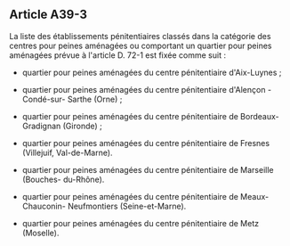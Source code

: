 Article A39-3
----
La liste des établissements pénitentiaires classés dans la catégorie des centres
pour peines aménagées ou comportant un quartier pour peines aménagées prévue à
l'article D. 72-1 est fixée comme suit :

- quartier pour peines aménagées du centre pénitentiaire d'Aix-Luynes ;

- quartier pour peines aménagées du centre pénitentiaire d'Alençon - Condé-sur-
Sarthe (Orne) ;

- quartier pour peines aménagées du centre pénitentiaire de Bordeaux-Gradignan
(Gironde) ;

- quartier pour peines aménagées du centre pénitentiaire de Fresnes (Villejuif,
Val-de-Marne).

- quartier pour peines aménagées du centre pénitentiaire de Marseille (Bouches-
du-Rhône).

- quartier pour peines aménagées du centre pénitentiaire de Meaux-Chauconin-
Neufmontiers (Seine-et-Marne).

- quartier pour peines aménagées du centre pénitentiaire de Metz (Moselle).
